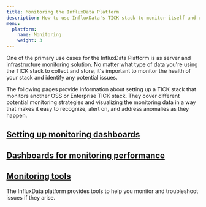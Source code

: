 ```yaml
---
title: Monitoring the InfluxData Platform
description: How to use InfluxData's TICK stack to monitor itself and other TICK stacks in order to identify and alert on anomalies.
menu:
  platform:
    name: Monitoring
    weight: 3
---
```


One of the primary use cases for the InfluxData Platform is as server and infrastructure
monitoring solution. No matter what type of data you're using the TICK stack to collect and
store, it's important to monitor the health of your stack and identify any potential issues.

The following pages provide information about setting up a TICK stack that monitors
another OSS or Enterprise TICK stack. They cover different potential monitoring strategies
and visualizing the monitoring data in a way that makes it easy to recognize, alert on,
and address anomalies as they happen.

<!-- ## [Monitoring setup (Monitoring TICK with TICK)](#) -->

<!-- ## [Internal monitoring vs external monitoring](#) -->

## [Setting up monitoring dashboards](#)

## [Dashboards for monitoring performance](/platform/monitoring/monitoring-dashboards/)

## [Monitoring tools](/platform/monitoring/tools)
The InfluxData platform provides tools to help you monitor and troubleshoot issues if they arise.
